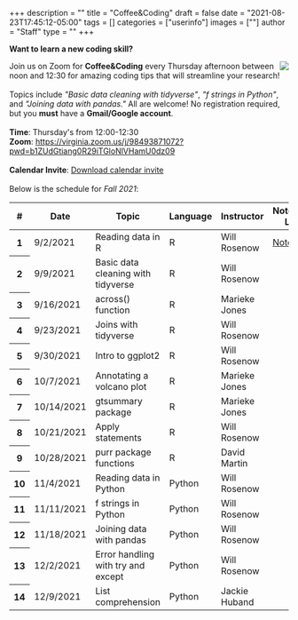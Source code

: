+++
description = ""
title = "Coffee&Coding"
draft = false
date = "2021-08-23T17:45:12-05:00"
tags = []
categories = ["userinfo"]
images = [""]
author = "Staff"
type = ""
+++
<br>

**Want to learn a new coding skill?** 

<img src="/images/coffee_coding.png" style="float:right;" class="project-inset" />

Join us on Zoom for **Coffee&Coding** every Thursday afternoon between noon and 12:30 for amazing coding tips that will streamline your research! 
<br>
<br>
Topics include *"Basic data cleaning with tidyverse"*, *"f strings in Python"*, and *"Joining data with pandas."* All are welcome! No registration required, but you **must** have a **Gmail/Google account**. 
<br>
<br>
**Time**: Thursday's from 12:00-12:30
<br>
**Zoom**: https://virginia.zoom.us/j/98493871072?pwd=b1ZUdGtiang0R29iTGloNlVHamU0dz09
<br>
<br>
**Calendar Invite**: [Download calendar invite](https://www.rc.virginia.edu/data/c&c_invite.ics)
<br>
<br>
Below is the schedule for *Fall 2021*:

<table class="table">
  <thead>
    <tr>
      <th scope="col">#</th>
      <th scope="col">Date</th>
      <th scope="col">Topic</th>
      <th scope="col">Language</th>
      <th scope="col">Instructor</th>
      <th scope="col">Notebook Link</th>
    </tr>
  </thead>
  <tbody>
    <tr>
      <th scope="row">1</th>
      <td>9/2/2021</td>
      <td>Reading data in R</td>
      <td>R</td>
      <td>Will Rosenow</td>
      <td><a href="https://colab.research.google.com/drive/1WCJLU5g4mP12d53VBeHyhTcx8UANT4Oe?usp=sharing">Notebook</a></td>
    </tr>
    <tr>
      <th scope="row">2</th>
      <td>9/9/2021</td>
      <td>Basic data cleaning with tidyverse</td>
      <td>R</td>
      <td>Will Rosenow</td>
    </tr>
    <tr>
      <th scope="row">3</th>
      <td>9/16/2021</td>
      <td>across() function</td>
      <td>R</td>
      <td>Marieke Jones</td>
    </tr>
    <tr>
      <th scope="row">4</th>
      <td>9/23/2021</td>
      <td>Joins with tidyverse</td>
      <td>R</td>
      <td>Will Rosenow</td>
    </tr>
    <tr>
      <th scope="row">5</th>
      <td>9/30/2021</td>
      <td>Intro to ggplot2</td>
      <td>R</td>
      <td>Will Rosenow</td>
    </tr>
    <tr>
      <th scope="row">6</th>
      <td>10/7/2021</td>
      <td>Annotating a volcano plot</td>
      <td>R</td>
      <td>Marieke Jones</td>
    </tr>
    <tr>
      <th scope="row">7</th>
      <td>10/14/2021</td>
      <td>gtsummary package</td>
      <td>R</td>
      <td>Marieke Jones</td>
    </tr>
    <tr>
      <th scope="row">8</th>
      <td>10/21/2021</td>
      <td>Apply statements</td>
      <td>R</td>
      <td>Will Rosenow</td>
    </tr>
    <tr>
      <th scope="row">9</th>
      <td>10/28/2021</td>
      <td>purr package functions</td>
      <td>R</td>
      <td>David Martin</td>
    </tr>
    <tr>
      <th scope="row">10</th>
      <td>11/4/2021</td>
      <td>Reading data in Python</td>
      <td>Python</td>
      <td>Will Rosenow</td>
    </tr>
    <tr>
      <th scope="row">11</th>
      <td>11/11/2021</td>
      <td>f strings in Python</td>
      <td>Python</td>
      <td>Will Rosenow</td>
    </tr>
    <tr>
      <th scope="row">12</th>
      <td>11/18/2021</td>
      <td>Joining data with pandas</td>
      <td>Python</td>
      <td>Will Rosenow</td>
    </tr>
    <tr>
      <th scope="row">13</th>
      <td>12/2/2021</td>
      <td>Error handling with try and except</td>
      <td>Python</td>
      <td>Will Rosenow</td>
    </tr>
    <tr>
      <th scope="row">14</th>
      <td>12/9/2021</td>
      <td>List comprehension</td>
      <td>Python</td>
      <td>Jackie Huband</td>
    </tr>
  </tbody>
</table>
